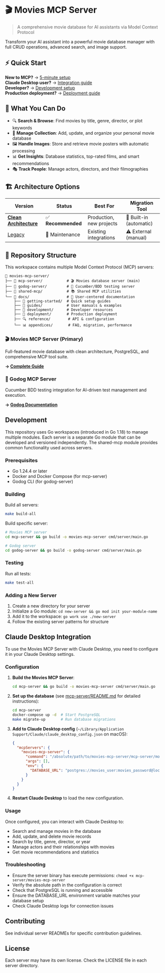 # 🎬 Movies MCP Server
> A comprehensive movie database for AI assistants via Model Context Protocol

Transform your AI assistant into a powerful movie database manager with full CRUD operations, advanced search, and image support.

## ⚡ Quick Start

**New to MCP?** → [5-minute setup](docs/getting-started/README.md)  
**Claude Desktop user?** → [Integration guide](docs/getting-started/claude-desktop.md)  
**Developer?** → [Development setup](docs/development/README.md)  
**Production deployment?** → [Deployment guide](docs/deployment/README.md)

## 🎯 What You Can Do

- 🔍 **Search & Browse**: Find movies by title, genre, director, or plot keywords
- 📝 **Manage Collection**: Add, update, and organize your personal movie database  
- 🖼️ **Handle Images**: Store and retrieve movie posters with automatic processing
- 📊 **Get Insights**: Database statistics, top-rated films, and smart recommendations
- 🎭 **Track People**: Manage actors, directors, and their filmographies

## 🏗️ Architecture Options

| Version | Status | Best For | Migration Tool |
|---------|--------|----------|----------------|
| [**Clean Architecture**](docs/development/architecture.md) | ✅ **Recommended** | Production, new projects | 🔄 Built-in (automatic) |
| [Legacy](docs/appendices/migration-guide.md) | 🔄 Maintenance | Existing integrations | ⚠️ External (manual) |

## 🚀 Repository Structure

This workspace contains multiple Model Context Protocol (MCP) servers:

```
📁 movies-mcp-server/
├── 📁 mcp-server/           # 🎬 Movies database server (main)
├── 📁 godog-server/         # 🧪 Cucumber/BDD testing server  
├── 📁 shared-mcp/           # 📚 Shared MCP utilities
└── 📁 docs/                 # 📖 User-centered documentation
    ├── 🚀 getting-started/  # Quick setup guides
    ├── 📖 guides/           # User manuals & examples
    ├── 🔧 development/      # Developer resources
    ├── 🚢 deployment/       # Production deployment
    ├── 🔍 reference/        # API & configuration
    └── 📊 appendices/       # FAQ, migration, performance
```

### 🎬 Movies MCP Server (Primary)
Full-featured movie database with clean architecture, PostgreSQL, and comprehensive MCP tool suite.

**→ [Complete Guide](docs/getting-started/README.md)**

### 🧪 Godog MCP Server  
Cucumber BDD testing integration for AI-driven test management and execution.

**→ [Godog Documentation](./godog-server/README.md)**

## Development

This repository uses Go workspaces (introduced in Go 1.18) to manage multiple modules. Each server is a separate Go module that can be developed and versioned independently. The shared-mcp module provides common functionality used across servers.

### Prerequisites
- Go 1.24.4 or later
- Docker and Docker Compose (for mcp-server)
- Godog CLI (for godog-server)

### Building

Build all servers:
```bash
make build-all
```

Build specific server:
```bash
# Movies MCP server
cd mcp-server && go build -o movies-mcp-server cmd/server/main.go

# Godog server
cd godog-server && go build -o godog-server cmd/server/main.go
```

### Testing

Run all tests:
```bash
make test-all
```

### Adding a New Server

1. Create a new directory for your server
2. Initialize a Go module: `cd new-server && go mod init your-module-name`
3. Add it to the workspace: `go work use ./new-server`
4. Follow the existing server patterns for structure

## Claude Desktop Integration

To use the Movies MCP Server with Claude Desktop, you need to configure it in your Claude Desktop settings.

### Configuration

1. **Build the Movies MCP Server**:
   ```bash
   cd mcp-server && go build -o movies-mcp-server cmd/server/main.go
   ```

2. **Set up the database** (see [mcp-server/README.md](./mcp-server/README.md) for detailed instructions):
   ```bash
   cd mcp-server
   docker-compose up -d  # Start PostgreSQL
   make migrate-up       # Run database migrations
   ```

3. **Add to Claude Desktop config** (`~/Library/Application Support/Claude/claude_desktop_config.json` on macOS):
   ```json
   {
     "mcpServers": {
       "movies-mcp-server": {
         "command": "/absolute/path/to/movies-mcp-server/mcp-server/movies-mcp-server",
         "args": [],
         "env": {
           "DATABASE_URL": "postgres://movies_user:movies_password@localhost:5432/movies_db"
         }
       }
     }
   }
   ```

4. **Restart Claude Desktop** to load the new configuration.

### Usage

Once configured, you can interact with Claude Desktop to:
- Search and manage movies in the database
- Add, update, and delete movie records
- Search by title, genre, director, or year
- Manage actors and their relationships with movies
- Get movie recommendations and statistics

### Troubleshooting

- Ensure the server binary has execute permissions: `chmod +x mcp-server/movies-mcp-server`
- Verify the absolute path in the configuration is correct
- Check that PostgreSQL is running and accessible
- Ensure the DATABASE_URL environment variable matches your database setup
- Check Claude Desktop logs for connection issues

## Contributing

See individual server READMEs for specific contribution guidelines.

## License

Each server may have its own license. Check the LICENSE file in each server directory.